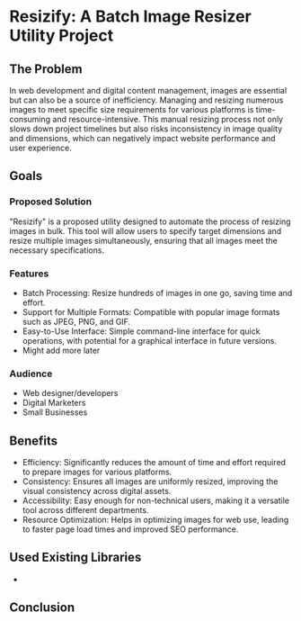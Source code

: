 # Resizify: A Batch Image Resizer Utility Project

## The Problem
In web development and digital content management, images are essential but can also be a source of inefficiency. Managing and resizing numerous images to meet specific size requirements for various platforms is time-consuming and resource-intensive. This manual resizing process not only slows down project timelines but also risks inconsistency in image quality and dimensions, which can negatively impact website performance and user experience.

## Goals
### Proposed Solution
"Resizify" is a proposed utility designed to automate the process of resizing images in bulk. This tool will allow users to specify target dimensions and resize multiple images simultaneously, ensuring that all images meet the necessary specifications.

### Features
- Batch Processing: Resize hundreds of images in one go, saving time and effort.
- Support for Multiple Formats: Compatible with popular image formats such as JPEG, PNG, and GIF.
- Easy-to-Use Interface: Simple command-line interface for quick operations, with potential for a graphical interface in future versions.
- Might add more later

### Audience
- Web designer/developers
- Digital Marketers 
- Small Businesses

## Benefits
- Efficiency: Significantly reduces the amount of time and effort required to prepare images for various platforms.
- Consistency: Ensures all images are uniformly resized, improving the visual consistency across digital assets.
- Accessibility: Easy enough for non-technical users, making it a versatile tool across different departments.
- Resource Optimization: Helps in optimizing images for web use, leading to faster page load times and improved SEO performance.

## Used Existing Libraries
- 

## Conclusion